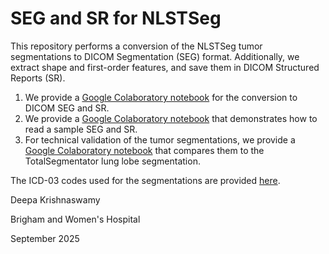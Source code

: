 # SEG and SR for NLSTSeg

This repository performs a conversion of the NLSTSeg tumor segmentations to DICOM Segmentation (SEG) format. Additionally, we extract shape and first-order features, and save them in DICOM Structured Reports (SR). 

1. We provide a [Google Colaboratory notebook](https://github.com/deepakri201/SEG_and_SR_for_NLSTSeg/blob/main/SEG_and_SR_for_NLSTSeg.ipynb) for the conversion to DICOM SEG and SR.
2. We provide a [Google Colaboratory notebook](https://github.com/deepakri201/SEG_and_SR_for_NLSTSeg/blob/main/read_seg_and_sr_demo/NLSTSeg_demo_read_SEG_and_SR_and_plot.ipynb) that demonstrates how to read a sample SEG and SR. 
3. For technical validation of the tumor segmentations, we provide a [Google Colaboratory notebook](https://github.com/deepakri201/SEG_and_SR_for_NLSTSeg/blob/main/compare_to_ts/NLSTSeg_compare_SEG_to_TS.ipynb) that compares them to the TotalSegmentator lung lobe segmentation.

The ICD-03 codes used for the segmentations are provided [here](https://github.com/deepakri201/SEG_and_SR_for_NLSTSeg/blob/main/NLSTSeg_codes.csv). 

Deepa Krishnaswamy

Brigham and Women's Hospital 

September 2025
